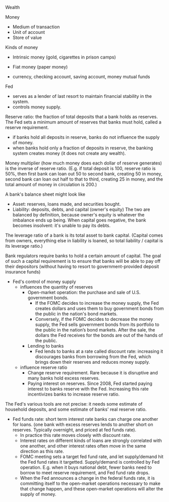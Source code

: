 

Wealth

Money
* Medium of transaction
* Unit of account
* Store of value

Kinds of money
* Intrinsic money (gold, cigarettes in prison camps)
* Fiat money (paper money)

* currency, checking account, saving account, money mutual funds


Fed
* serves as a lender of last resort to maintain financial stability in the system.
* controls money supply.

Reserve ratio: the fraction of total deposits that a bank holds as reserves.
The Fed sets a minimum amount of reserves that banks must hold, called a reserve requirement.
* if banks hold all deposits in reserve, banks do not influence the supply of money.
* when banks hold only a fraction of deposits in reserve, the banking system creates money (it does not create any wealth).

Money multiplier (how much money does each dollar of reserve generates) is the inverse of reserve ratio. (E.g. if total deposit is 100, reserve ratio is 50%, then first bank can loan out 50 to second bank, creating 50 in money, second bank can loan out half to that to third, creating 25 in money, and the total amount of money in circulation is 200.)

A bank's balance sheet might look like
* Asset: reserves, loans made, and securities bought.
* Liability: deposits, debts, and capital (owner's equity)
The two are balanced by definition, because owner's equity is whatever the imbalance ends up being.
When capital goes negative, the bank becomes insolvent: it's unable to pay its debts.

The leverage ratio of a bank is its total asset to bank capital. (Capital comes from owners, everything else in liability is loaned, so total liability / capital is its leverage ratio.)

Bank regulators require banks to hold a certain amount of capital. The goal of such a capital requirement is to ensure that banks will be able to pay off their depositors (without having to resort to government-provided deposit insurance funds)


* Fed's control of money supply
  * influences the quantity of reserves
    * Open-market operation: the purchase and sale of U.S. government bonds.
      * If the FOMC decides to increase the money supply, the Fed creates dollars and uses them to buy government bonds from the public in the nation's bond markets.
      * Conversely, if the FOMC decides to decrease the money supply, the Fed sells government bonds from its portfolio to the public in the nation’s bond markets. After the sale, the dollars the Fed receives for the bonds are out of the hands of the public.
    * Lending to banks
      * Fed lends to banks at a rate called discount rate: increasing it discourages banks from borrowing from the Fed, which brings down their reserves and reduces money supply.
  * influence reserve ratio
    * Change reserve requirement. Rare because it is disruptive and many banks hold excess reserves.
    * Paying interest on reserves. Since 2008, Fed started paying interest to banks reserve with the Fed. Increasing this rate incentivizes banks to increase reserve ratio.

The Fed's various tools are not precise: it needs some estimate of household deposits, and some estimate of banks' real reserve ratio.

* Fed funds rate: short term interest rate banks can charge one another for loans. (one bank with excess reserves lends to another short on reserves. Typically overnight, and priced at fed funds rate).
  * In practice this rate moves closely with discount rate.
  * Interest rates on different kinds of loans are strongly correlated with one another, and other interest rates often move in the same direction as this rate.
  * FOMC meeting sets a target fed fund rate, and let supply/demand hit the Fed fund rates it targetted. Supply/demand is controlled by Fed operation. E.g. when it buys national debt, fewer banks need to borrow to meet reserve requirement, and Fed fund rate drops.
  * When the Fed announces a change in the federal funds rate, it is committing itself to the open-market operations necessary to make that change happen, and these open-market operations will alter the supply of money.

